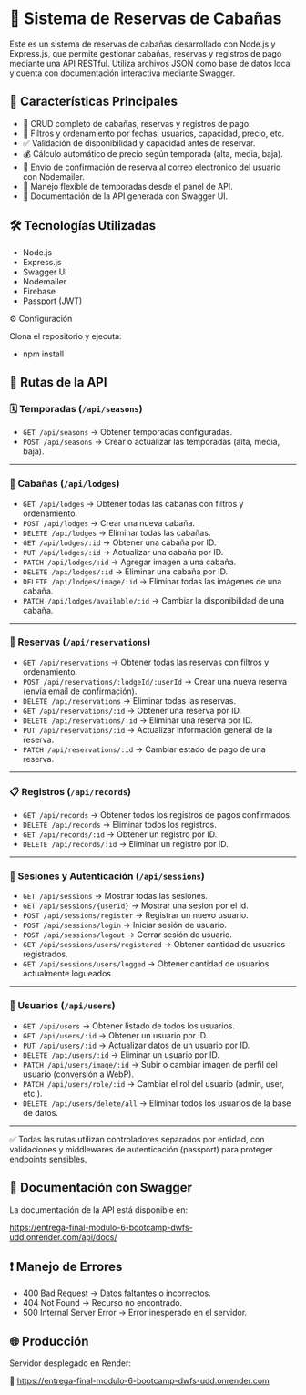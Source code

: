# 🏡 Sistema de Reservas de Cabañas
Este es un sistema de reservas de cabañas desarrollado con Node.js y Express.js, que permite gestionar cabañas, reservas y registros de pago mediante una API RESTful. Utiliza archivos JSON como base de datos local y cuenta con documentación interactiva mediante Swagger.

## 🚀 Características Principales

- 🔧 CRUD completo de cabañas, reservas y registros de pago.
- 🔎 Filtros y ordenamiento por fechas, usuarios, capacidad, precio, etc.
- ✅ Validación de disponibilidad y capacidad antes de reservar.
- 💰 Cálculo automático de precio según temporada (alta, media, baja).
- 📧 Envío de confirmación de reserva al correo electrónico del usuario con Nodemailer.
- 📅 Manejo flexible de temporadas desde el panel de API.
- 📄 Documentación de la API generada con Swagger UI.

## 🛠️ Tecnologías Utilizadas

- Node.js
- Express.js
- Swagger UI
- Nodemailer
- Firebase
- Passport (JWT)

⚙️ Configuración

Clona el repositorio y ejecuta:
- npm install

## 📁 Rutas de la API

### 🗓️ Temporadas (`/api/seasons`)
- `GET /api/seasons` → Obtener temporadas configuradas.
- `POST /api/seasons` → Crear o actualizar las temporadas (alta, media, baja).

---

### 🏡 Cabañas (`/api/lodges`)
- `GET /api/lodges` → Obtener todas las cabañas con filtros y ordenamiento.
- `POST /api/lodges` → Crear una nueva cabaña.
- `DELETE /api/lodges` → Eliminar todas las cabañas.
- `GET /api/lodges/:id` → Obtener una cabaña por ID.
- `PUT /api/lodges/:id` → Actualizar una cabaña por ID.
- `PATCH /api/lodges/:id` → Agregar imagen a una cabaña.
- `DELETE /api/lodges/:id` → Eliminar una cabaña por ID.
- `DELETE /api/lodges/image/:id` → Eliminar todas las imágenes de una cabaña.
- `PATCH /api/lodges/available/:id` → Cambiar la disponibilidad de una cabaña.

---

### 📆 Reservas (`/api/reservations`)
- `GET /api/reservations` → Obtener todas las reservas con filtros y ordenamiento.
- `POST /api/reservations/:lodgeId/:userId` → Crear una nueva reserva (envía email de confirmación).
- `DELETE /api/reservations` → Eliminar todas las reservas.
- `GET /api/reservations/:id` → Obtener una reserva por ID.
- `DELETE /api/reservations/:id` → Eliminar una reserva por ID.
- `PUT /api/reservations/:id` → Actualizar información general de la reserva.
- `PATCH /api/reservations/:id` → Cambiar estado de pago de una reserva.

---

### 📋 Registros (`/api/records`)
- `GET /api/records` → Obtener todos los registros de pagos confirmados.
- `DELETE /api/records` → Eliminar todos los registros.
- `GET /api/records/:id` → Obtener un registro por ID.
- `DELETE /api/records/:id` → Eliminar un registro por ID.

---

### 👤 Sesiones y Autenticación (`/api/sessions`)
- `GET /api/sessions` → Mostrar todas las sesiones.
- `GET /api/sessions/{userId}` → Mostrar una sesion por el id.
- `POST /api/sessions/register` → Registrar un nuevo usuario.
- `POST /api/sessions/login` → Iniciar sesión de usuario.
- `POST /api/sessions/logout` → Cerrar sesión de usuario.
- `GET /api/sessions/users/registered` → Obtener cantidad de usuarios registrados.
- `GET /api/sessions/users/logged` → Obtener cantidad de usuarios actualmente logueados.

---

### 👥 Usuarios (`/api/users`)
- `GET /api/users` → Obtener listado de todos los usuarios.
- `GET /api/users/:id` → Obtener un usuario por ID.
- `PUT /api/users/:id` → Actualizar datos de un usuario por ID.
- `DELETE /api/users/:id` → Eliminar un usuario por ID.
- `PATCH /api/users/image/:id` → Subir o cambiar imagen de perfil del usuario (conversión a WebP).
- `PATCH /api/users/role/:id` → Cambiar el rol del usuario (admin, user, etc.).
- `DELETE /api/users/delete/all` → Eliminar todos los usuarios de la base de datos.

---

✅ Todas las rutas utilizan controladores separados por entidad, con validaciones y middlewares de autenticación (passport) para proteger endpoints sensibles.


## 📘 Documentación con Swagger

La documentación de la API está disponible en:

https://entrega-final-modulo-6-bootcamp-dwfs-udd.onrender.com/api/docs/

## ❗ Manejo de Errores

- 400 Bad Request → Datos faltantes o incorrectos.
- 404 Not Found → Recurso no encontrado.
- 500 Internal Server Error → Error inesperado en el servidor.

## 🌐 Producción

Servidor desplegado en Render:

🔗 https://entrega-final-modulo-6-bootcamp-dwfs-udd.onrender.com